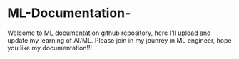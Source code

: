 # ML-Documentation-
Welcome to ML documentation github repository, here I'll upload and update my learning of AI/ML. Please join in my jounrey in ML engineer, hope you like my documentation!!!

